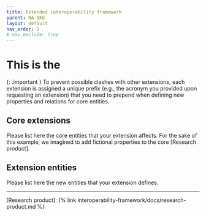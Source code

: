 ```yaml
---
title: Extended interoperability framework
parent: RA-SKG
layout: default
nav_order: 2
# nav_exclude: true
---
```

# This is the

{: .important }
To prevent possible clashes with other extensions, each extension is assigned a unique prefix (e.g., the acronym you provided upon requesting an extension) that you need to prepend when defining new properties and relations for core entities.

## Core extensions

Please list here the core entities that your extension affects.
For the sake of this example, we imagined to add fictional properties to the core [Research product].



## Extension entities

Please list here the new entities that your extension defines.


----
[Research product]: {% link interoperability-framework/docs/research-product.md %}
